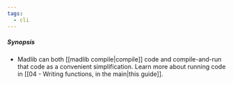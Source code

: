 ```yaml
---
tags:
  - cli
---
```

##### Synopsis
- Madlib can both [[madlib compile|compile]] code and compile-and-run that code as a convenient simplification. Learn more about running code in [[04 - Writing functions, in the main|this guide]].